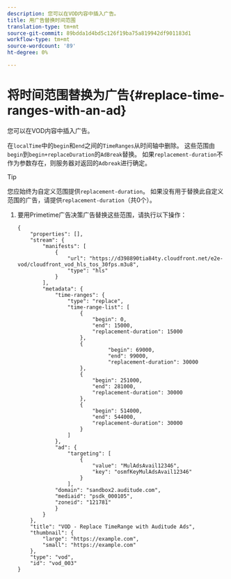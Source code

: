 ```yaml
---
description: 您可以在VOD内容中插入广告。
title: 用广告替换时间范围
translation-type: tm+mt
source-git-commit: 89bdda1d4bd5c126f19ba75a819942df901183d1
workflow-type: tm+mt
source-wordcount: '89'
ht-degree: 0%

---
```



# 将时间范围替换为广告{#replace-time-ranges-with-an-ad}

您可以在VOD内容中插入广告。

在`localTime`中的`begin`和`end`之间的`TimeRanges`从时间轴中删除。 这些范围由`begin`到`begin+replaceDuration`的`AdBreak`替换。 如果`replacement-duration`不作为参数存在，则服务器对返回的`Adbreak`进行确定。

>[!TIP]
>
>您应始终为自定义范围提供`replacement-duration`。 如果没有用于替换此自定义范围的广告，请提供`replacement-duration`（共0个）。

1. 要用Primetime广告决策广告替换这些范围，请执行以下操作：

   ```
   {   
       "properties": [],
       "stream": {
           "manifests": [
               {
                   "url": "https://d398890tia84ty.cloudfront.net/e2e-vod/cloudfront_vod_hls_tos_30fps.m3u8",
                   "type": "hls"
               }
           ],
           "metadata": {
               "time-ranges": {
                   "type": "replace",
                   "time-range-list": [
                       {
                           "begin": 0,
                           "end": 15000,
                           "replacement-duration": 15000
                       },
                       {
                                "begin": 69000,
                                "end": 99000,
                                "replacement-duration": 30000
                       },
                       {
                           "begin": 251000,
                           "end": 281000,
                           "replacement-duration": 30000
                       },
                       {
                           "begin": 514000,
                           "end": 544000,
                           "replacement-duration": 30000
                       }
                   ]
               },
               "ad": {
                   "targeting": [
                       {
                           "value": "MulAdsAvail12346",
                           "key": "osmfKeyMulAdsAvail12346"
                       }
                   ],
               "domain": "sandbox2.auditude.com",
               "mediaid": "psdk_000105",
               "zoneid": "121781"
               }     
           }
       },   
       "title": "VOD - Replace TimeRange with Auditude Ads",
       "thumbnail": {
           "large": "https://example.com",
           "small": "https://example.com"
       },
       "type": "vod",
       "id": "vod_003"
   }
   ```

